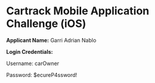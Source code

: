 #  Cartrack Mobile Application Challenge (iOS)

**Applicant Name:** Garri Adrian Nablo


**Login Credentials:**

Username: carOwner

Password: $ecureP4ssword!
